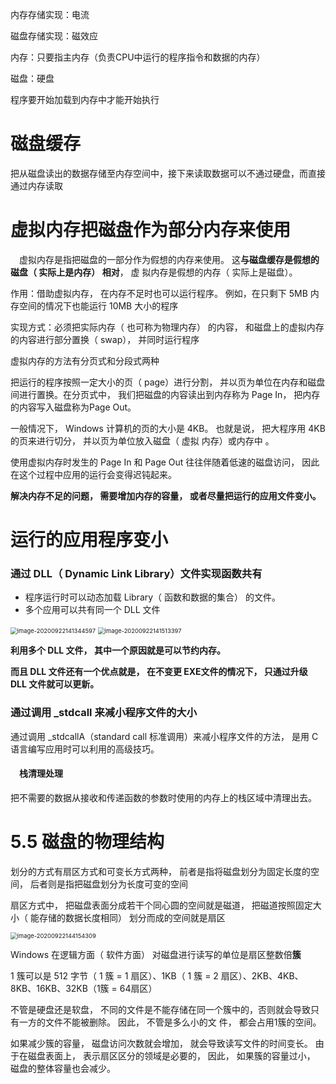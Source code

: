 内存存储实现：电流

磁盘存储实现：磁效应



内存：只要指主内存（负责CPU中运行的程序指令和数据的内存）

磁盘：硬盘



程序要开始加载到内存中才能开始执行



# 磁盘缓存

把从磁盘读出的数据存储至内存空间中，接下来读取数据可以不通过硬盘，而直接通过内存读取

# 虚拟内存把磁盘作为部分内存来使用  

 虚拟内存是指把磁盘的一部分作为假想的内存来使用。 这**与磁盘缓存是假想的磁盘（ 实际上是内存） 相对**， 虚
拟内存是假想的内存（ 实际上是磁盘）。  

作用：借助虚拟内存， 在内存不足时也可以运行程序。 例如，在只剩下 5MB 内存空间的情况下也能运行 10MB 大小的程序  

实现方式：必须把实际内存（ 也可称为物理内存） 的内容， 和磁盘上的虚拟内存的内容进行部分置换（ swap）， 并同时运行程序  



虚拟内存的方法有分页式和分段式两种



 把运行的程序按照一定大小的页（ page）进行分割， 并以页为单位在内存和磁盘间进行置换。在分页式中， 我们把磁盘的内容读出到内存称为 Page In， 把内存的内容写入磁盘称为Page Out。    

一般情况下， Windows 计算机的页的大小是 4KB。 也就是说， 把大程序用 4KB 的页来进行切分， 并以页为单位放入磁盘（ 虚拟
内存）或内存中  。

使用虚拟内存时发生的 Page In 和 Page Out 往往伴随着低速的磁盘访问， 因此在这个过程中应用的运行会变得迟钝起来。



**解决内存不足的问题， 需要增加内存的容量， 或者尽量把运行的应用文件变小。**  

# 运行的应用程序变小

### 通过 DLL（ Dynamic Link Library）文件实现函数共有  

- 程序运行时可以动态加载 Library（ 函数和数据的集合） 的文件。
- 多个应用可以共有同一个 DLL 文件    

<img src="C:\Users\mhp\AppData\Roaming\Typora\typora-user-images\image-20200922141344597.png" alt="image-20200922141344597" style="zoom: 67%;" />

<img src="C:\Users\mhp\AppData\Roaming\Typora\typora-user-images\image-20200922141513397.png" alt="image-20200922141513397" style="zoom:67%;" />



**利用多个 DLL 文件， 其中一个原因就是可以节约内存。**

**而且 DLL 文件还有一个优点就是， 在不变更 EXE文件的情况下， 只通过升级 DLL 文件就可以更新。**  

### 通过调用 _stdcall 来减小程序文件的大小  

通过调用 _stdcallA（standard call 标准调用）来减小程序文件的方法， 是用 C 语言编写应用时可以利用的高级技巧。  

####  栈清理处理

把不需要的数据从接收和传递函数的参数时使用的内存上的栈区域中清理出去。  

# 5.5 磁盘的物理结构

划分的方式有扇区方式和可变长方式两种， 前者是指将磁盘划分为固定长度的空间， 后者则是指把磁盘划分为长度可变的空间  

扇区方式中， 把磁盘表面分成若干个同心圆的空间就是磁道， 把磁道按照固定大小（ 能存储的数据长度相同） 划分而成的空间就是扇区  

<img src="C:\Users\mhp\AppData\Roaming\Typora\typora-user-images\image-20200922144154309.png" alt="image-20200922144154309" style="zoom:67%;" />

Windows 在逻辑方面（ 软件方面） 对磁盘进行读写的单位是扇区整数倍**簇** 

1 簇可以是 512 字节（ 1 簇 = 1 扇区）、1KB（ 1 簇 = 2 扇区）、2KB、4KB、8KB、16KB、32KB（1簇 = 64扇区）  

不管是硬盘还是软盘， 不同的文件是不能存储在同一个簇中的，否则就会导致只有一方的文件不能被删除。 因此， 不管是多么小的文
件， 都会占用1簇的空间。  

如果减少簇的容量， 磁盘访问次数就会增加， 就会导致读写文件的时间变长。 由于在磁盘表面上， 表示扇区区分的领域是必要的， 因此， 如果簇的容量过小， 磁盘的整体容量也会减少。  